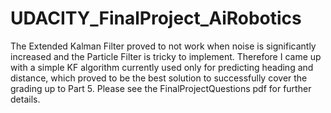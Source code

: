 # UDACITY_FinalProject_AiRobotics

The Extended Kalman Filter proved to not work when noise is significantly increased and the Particle Filter is tricky to implement.
Therefore I came up with a simple KF algorithm currently used only for predicting heading and distance, 
which proved to be the best solution to successfully cover the grading up to Part 5.
Please see the FinalProjectQuestions pdf for further details. 
 
